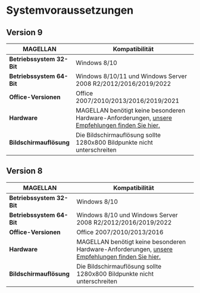 # Systemvoraussetzungen

## Version 9

|MAGELLAN| Kompatibilität|
--|--|
|**Betriebssystem 32-Bit**|Windows  8/10 |
|**Betriebssystem 64-Bit**|Windows 8/10/11 und Windows Server 2008 R2/2012/2016/2019/2022|
|**Office-Versionen**|Office  2007/2010/2013/2016/2019/2021|
|**Hardware**|MAGELLAN benötigt keine besonderen Hardware-Anforderungen, [unsere Empfehlungen finden Sie hier.](https://doc.kb.stueber.de/magellan/system-requirements/)|
|**Bildschirmauflösung**|Die Bildschirmauflösung sollte 1280x800 Bildpunkte nicht unterschreiten|

## Version 8

|MAGELLAN| Kompatibilität|
--|--|
|**Betriebssystem 32-Bit**|Windows  8/10 |
|**Betriebssystem 64-Bit**|Windows 8/10 und Windows Server 2008 R2/2012/2016/2019/2022|
|**Office-Versionen**|Office  2007/2010/2013/2016|
|**Hardware**|MAGELLAN benötigt keine besonderen Hardware-Anforderungen, [unsere Empfehlungen finden Sie hier.](https://doc.kb.stueber.de/magellan/system-requirements/)|
|**Bildschirmauflösung**|Die Bildschirmauflösung sollte 1280x800 Bildpunkte nicht unterschreiten|